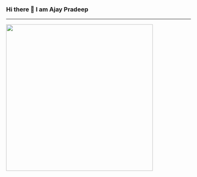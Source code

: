 ### Hi there 👋 I am Ajay Pradeep
<hr>


<img src="https://github-readme-stats.vercel.app/api?username=ajaygitt&show_icons=true&theme=ADD_THEME_HERE" width="400">
<!--
**ajaygitt/ajaygitt** is a ✨ _special_ ✨ repository because its `README.md` (this file) appears on your GitHub profile.

Here are some ideas to get you started:

- 🔭 I’m currently working on ...
- 🌱 I’m currently learning ...
- 👯 I’m looking to collaborate on ...
- 🤔 I’m looking for help with ...
- 💬 Ask me about ...
- 📫 How to reach me: ...
- 😄 Pronouns: ...
- ⚡ Fun fact: ...
-->
